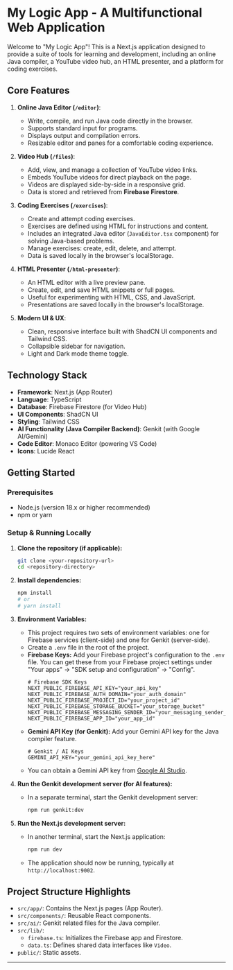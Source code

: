 
# My Logic App - A Multifunctional Web Application

Welcome to "My Logic App"! This is a Next.js application designed to provide a suite of tools for learning and development, including an online Java compiler, a YouTube video hub, an HTML presenter, and a platform for coding exercises.

## Core Features

1.  **Online Java Editor (`/editor`)**:
    *   Write, compile, and run Java code directly in the browser.
    *   Supports standard input for programs.
    *   Displays output and compilation errors.
    *   Resizable editor and panes for a comfortable coding experience.

2.  **Video Hub (`/files`)**:
    *   Add, view, and manage a collection of YouTube video links.
    *   Embeds YouTube videos for direct playback on the page.
    *   Videos are displayed side-by-side in a responsive grid.
    *   Data is stored and retrieved from **Firebase Firestore**.

3.  **Coding Exercises (`/exercises`)**:
    *   Create and attempt coding exercises.
    *   Exercises are defined using HTML for instructions and content.
    *   Includes an integrated Java editor (`JavaEditor.tsx` component) for solving Java-based problems.
    *   Manage exercises: create, edit, delete, and attempt.
    *   Data is saved locally in the browser's localStorage.

4.  **HTML Presenter (`/html-presenter`)**:
    *   An HTML editor with a live preview pane.
    *   Create, edit, and save HTML snippets or full pages.
    *   Useful for experimenting with HTML, CSS, and JavaScript.
    *   Presentations are saved locally in the browser's localStorage.

5.  **Modern UI & UX**:
    *   Clean, responsive interface built with ShadCN UI components and Tailwind CSS.
    *   Collapsible sidebar for navigation.
    *   Light and Dark mode theme toggle.

## Technology Stack

*   **Framework**: Next.js (App Router)
*   **Language**: TypeScript
*   **Database**: Firebase Firestore (for Video Hub)
*   **UI Components**: ShadCN UI
*   **Styling**: Tailwind CSS
*   **AI Functionality (Java Compiler Backend)**: Genkit (with Google AI/Gemini)
*   **Code Editor**: Monaco Editor (powering VS Code)
*   **Icons**: Lucide React

## Getting Started

### Prerequisites

*   Node.js (version 18.x or higher recommended)
*   npm or yarn

### Setup & Running Locally

1.  **Clone the repository (if applicable):**
    ```bash
    git clone <your-repository-url>
    cd <repository-directory>
    ```

2.  **Install dependencies:**
    ```bash
    npm install
    # or
    # yarn install
    ```

3.  **Environment Variables:**
    *   This project requires two sets of environment variables: one for Firebase services (client-side) and one for Genkit (server-side).
    *   Create a `.env` file in the root of the project.
    *   **Firebase Keys:** Add your Firebase project's configuration to the `.env` file. You can get these from your Firebase project settings under "Your apps" -> "SDK setup and configuration" -> "Config".
        ```env
        # Firebase SDK Keys
        NEXT_PUBLIC_FIREBASE_API_KEY="your_api_key"
        NEXT_PUBLIC_FIREBASE_AUTH_DOMAIN="your_auth_domain"
        NEXT_PUBLIC_FIREBASE_PROJECT_ID="your_project_id"
        NEXT_PUBLIC_FIREBASE_STORAGE_BUCKET="your_storage_bucket"
        NEXT_PUBLIC_FIREBASE_MESSAGING_SENDER_ID="your_messaging_sender_id"
        NEXT_PUBLIC_FIREBASE_APP_ID="your_app_id"
        ```
    *   **Gemini API Key (for Genkit):** Add your Gemini API key for the Java compiler feature.
        ```env
        # Genkit / AI Keys
        GEMINI_API_KEY="your_gemini_api_key_here"
        ```
    *   You can obtain a Gemini API key from [Google AI Studio](https://aistudio.google.com/app/apikey).

4.  **Run the Genkit development server (for AI features):**
    *   In a separate terminal, start the Genkit development server:
        ```bash
        npm run genkit:dev
        ```

5.  **Run the Next.js development server:**
    *   In another terminal, start the Next.js application:
        ```bash
        npm run dev
        ```
    *   The application should now be running, typically at `http://localhost:9002`.

## Project Structure Highlights

*   `src/app/`: Contains the Next.js pages (App Router).
*   `src/components/`: Reusable React components.
*   `src/ai/`: Genkit related files for the Java compiler.
*   `src/lib/`:
    *   `firebase.ts`: Initializes the Firebase app and Firestore.
    *   `data.ts`: Defines shared data interfaces like `Video`.
*   `public/`: Static assets.

---
